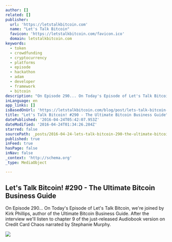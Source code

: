 ```yaml
---
author: []
related: []
publisher:
  url: 'https://letstalkbitcoin.com'
  name: "Let's Talk Bitcoin"
  favicon: 'https://letstalkbitcoin.com/favicon.ico'
  domain: letstalkbitcoin.com
keywords:
  - token
  - crowdfunding
  - cryptocurrency
  - platforms
  - episode
  - hackathon
  - adam
  - developer
  - framework
  - bitcoin
description: "On Episode 290... On Today's Episode of Let's Talk Bitcoin, we're joined by Kirk Phillips, author of the Ultimate Bitcoin Business Guide. After the interview we'll listen to chapter 9 of the just-released Audiobook version on Credit Card Chaos narrated by Stephanie Murphy."
inLanguage: en
app_links: []
isBasedOnUrl: 'https://letstalkbitcoin.com/blog/post/lets-talk-bitcoin-290-the-ultimate-bitcoin-business-guide'
title: "Let's Talk Bitcoin! #290 - The Ultimate Bitcoin Business Guide"
datePublished: '2016-04-24T05:42:07.953Z'
dateModified: '2016-04-24T01:34:26.284Z'
starred: false
sourcePath: _posts/2016-04-24-lets-talk-bitcoin-290-the-ultimate-bitcoin-business-gui.md
published: true
inFeed: true
hasPage: false
inNav: false
_context: 'http://schema.org'
_type: MediaObject

---
```

<article style=""><h1>Let's Talk Bitcoin! #290 - The Ultimate Bitcoin Business Guide</h1><p>On Episode 290... On Today's Episode of Let's Talk Bitcoin, we're joined by Kirk Phillips, author of the Ultimate Bitcoin Business Guide. After the interview we'll listen to chapter 9 of the just-released Audiobook version on Credit Card Chaos narrated by Stephanie Murphy.</p><img src="http://bkeychain.com/Resources/bitcoin-keychain-in-hand-0460c.jpg" /></article>